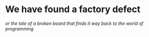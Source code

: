 # We have found a factory defect
*or the tale of a broken board that finds it way back to the world of programming*
